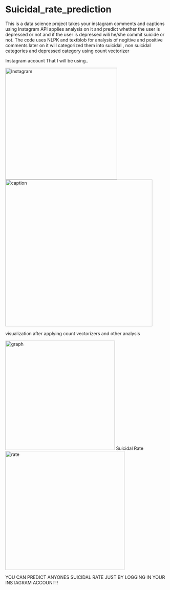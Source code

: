 # Suicidal_rate_prediction
This is a data science project takes your instagram comments and captions using Instagram API applies analysis on it and predict whether the user is depressed or not and
if the user is depressed wili he/she commit suicide or not.
The code uses NLPK and textblob for analysis of negitive and positive comments later on it will categorized them into suicidal , non suicidal categories and depressed category
using count vectorizer 


Instagram account That I will be using..


<img width="349" alt="Instagram" src="https://user-images.githubusercontent.com/83956407/120357100-b51fda00-c322-11eb-9f02-6f8ac0ffb082.png">



<img width="459" alt="caption" src="https://user-images.githubusercontent.com/83956407/120357293-e7313c00-c322-11eb-83b9-0c124e9da964.png">

visualization after applying count vectorizers and other analysis


<img width="342" alt="graph" src="https://user-images.githubusercontent.com/83956407/120357256-dbde1080-c322-11eb-8b60-689a6d367f53.png">
Suicidal Rate



<img width="372" alt="rate" src="https://user-images.githubusercontent.com/83956407/120357346-f87a4880-c322-11eb-8b56-78e9f8ae4d8c.png">


YOU CAN PREDICT ANYONES SUICIDAL RATE JUST BY LOGGING IN YOUR INSTAGRAM ACCOUNT!!
